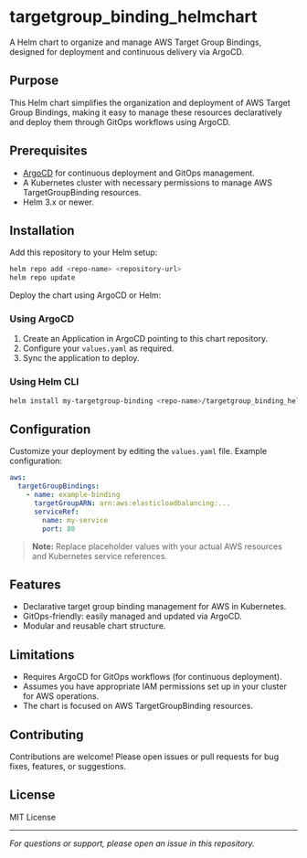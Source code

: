 # targetgroup_binding_helmchart

A Helm chart to organize and manage AWS Target Group Bindings, designed for deployment and continuous delivery via ArgoCD.

## Purpose

This Helm chart simplifies the organization and deployment of AWS Target Group Bindings, making it easy to manage these resources declaratively and deploy them through GitOps workflows using ArgoCD.

## Prerequisites

- [ArgoCD](https://argo-cd.readthedocs.io/en/stable/) for continuous deployment and GitOps management.
- A Kubernetes cluster with necessary permissions to manage AWS TargetGroupBinding resources.
- Helm 3.x or newer.

## Installation

Add this repository to your Helm setup:

```sh
helm repo add <repo-name> <repository-url>
helm repo update
```

Deploy the chart using ArgoCD or Helm:

### Using ArgoCD

1. Create an Application in ArgoCD pointing to this chart repository.
2. Configure your `values.yaml` as required.
3. Sync the application to deploy.

### Using Helm CLI

```sh
helm install my-targetgroup-binding <repo-name>/targetgroup_binding_helmchart -f values.yaml
```

## Configuration

Customize your deployment by editing the `values.yaml` file. Example configuration:

```yaml
aws:
  targetGroupBindings:
    - name: example-binding
      targetGroupARN: arn:aws:elasticloadbalancing:...
      serviceRef:
        name: my-service
        port: 80
```

> **Note:** Replace placeholder values with your actual AWS resources and Kubernetes service references.

## Features

- Declarative target group binding management for AWS in Kubernetes.
- GitOps-friendly: easily managed and updated via ArgoCD.
- Modular and reusable chart structure.

## Limitations

- Requires ArgoCD for GitOps workflows (for continuous deployment).
- Assumes you have appropriate IAM permissions set up in your cluster for AWS operations.
- The chart is focused on AWS TargetGroupBinding resources.

## Contributing

Contributions are welcome! Please open issues or pull requests for bug fixes, features, or suggestions.

## License

MIT License

---

_For questions or support, please open an issue in this repository._
